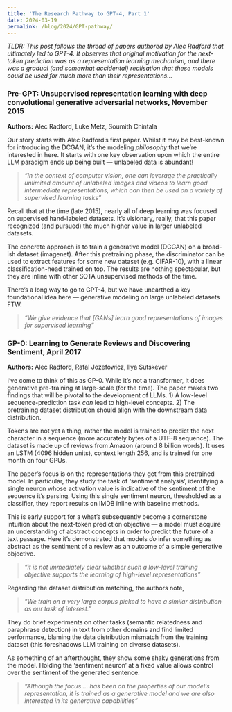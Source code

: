 ```yaml
---
title: 'The Research Pathway to GPT-4, Part 1'
date: 2024-03-19
permalink: /blog/2024/GPT-pathway/
---
```


_TLDR: This post follows the thread of papers authored by Alec Radford that ultimately led to GPT-4. It observes that original motivation for the next-token prediction was as a representation learning mechanism, and there was a gradual (and somewhat accidental) realisation that these models could be used for much more than their representations…_


### Pre-GPT: Unsupervised representation learning with deep convolutional generative adversarial networks, November 2015
**Authors:** Alec Radford, Luke Metz, Soumith Chintala

Our story starts with Alec Radford’s first paper. Whilst it may be best-known for introducing the DCGAN, it’s the modeling *philosophy* that we’re interested in here. It starts with one key observation upon which the entire LLM paradigm ends up being built — unlabeled data is abundant!

> _“In the context of computer vision, one can leverage the practically unlimited amount of unlabeled images and videos to learn good intermediate representations, which can then be used on a variety of supervised learning tasks”_

Recall that at the time (late 2015), nearly all of deep learning was focused on supervised hand-labeled datasets. It’s visionary, really, that this paper recognized (and pursued) the much higher value in larger unlabeled datasets.

The concrete approach is to train a generative model (DCGAN) on a broad-ish dataset (imagenet). After this pretraining phase, the discriminator can be used to extract features for some new dataset (e.g. CIFAR-10), with a linear classification-head trained on top. The results are nothing spectacular, but they are inline with other SOTA unsupervised methods of the time.

There’s a long way to go to GPT-4, but we have unearthed a key foundational idea here — generative modeling on large unlabeled datasets FTW.

> _“We give evidence that [GANs] learn good representations of images for supervised learning”_

### GP-0: Learning to Generate Reviews and Discovering Sentiment, April 2017
**Authors:** Alec Radford, Rafal Jozefowicz, Ilya Sutskever

I’ve come to think of this as GP-0. While it’s not a transformer, it does generative pre-training at large-scale (for the time). The paper makes two findings that will be pivotal to the development of LLMs. 1) A low-level sequence-prediction task *can* lead to high-level concepts. 2) The pretraining dataset distribution should align with the downstream data distribution.

Tokens are not yet a thing, rather the model is trained to predict the next character in a sequence (more accurately bytes of a UTF-8 sequence). The dataset is made up of reviews from Amazon (around 8 billion words). It uses an LSTM (4096 hidden units), context length 256, and is trained for one month on four GPUs.

The paper’s focus is on the representations they get from this pretrained model. In particular, they study the task of ‘sentiment analysis’, identifying a single neuron whose activation value is indicative of the sentiment of the sequence it’s parsing. Using this single sentiment neuron, thresholded as a classifier, they report results on IMDB inline with baseline methods.

This is early support for a what’s subsequently become a cornerstone intuition about the next-token prediction objective — a model must acquire an understanding of abstract concepts in order to predict the future of a text passage. Here it’s demonstrated that models *do* infer something as abstract as the sentiment of a review as an outcome of a simple generative objective.

> _“it is not immediately clear whether such a low-level training objective supports the learning of high-level representations”_

Regarding the dataset distribution matching, the authors note,

> _“We train on a very large corpus picked to have a similar distribution as our task of interest.”_

They do brief experiments on other tasks (semantic relatedness and paraphrase detection) in text from other domains and find limited performance, blaming the data distribution mismatch from the training dataset (this foreshadows LLM training on diverse datasets).

As something of an afterthought, they show some shaky generations from the model. Holding the ‘sentiment neuron’ at a fixed value allows control over the sentiment of the generated sentence.

> _“Although the focus … has been on the properties of our model’s representation, it is trained as a generative model and we are also interested in its generative capabilities”_